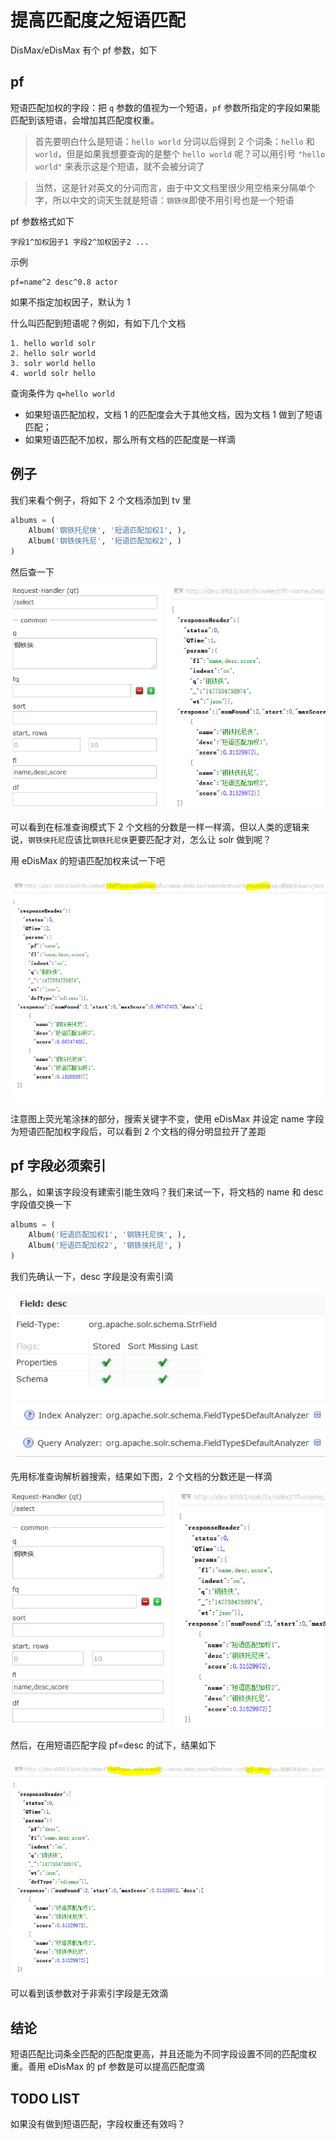# 提高匹配度之短语匹配

DisMax/eDisMax 有个 pf 参数，如下

## pf

短语匹配加权的字段：把 `q` 参数的值视为一个短语，`pf` 参数所指定的字段如果能匹配到该短语，会增加其匹配度权重。

> 首先要明白什么是短语：```hello world``` 分词以后得到 2 个词条：```hello``` 和 ```world```，但是如果我想要查询的是整个 ```hello world``` 呢？可以用引号 ```"hello world"``` 来表示这是个短语，就不会被分词了

> 当然，这是针对英文的分词而言，由于中文文档里很少用空格来分隔单个字，所以中文的词天生就是短语：```钢铁侠```即使不用引号也是一个短语

pf 参数格式如下

```
字段1^加权因子1 字段2^加权因子2 ...
```

示例

```
pf=name^2 desc^0.8 actor
```

如果不指定加权因子，默认为 1

什么叫匹配到短语呢？例如，有如下几个文档

```
1. hello world solr
2. hello solr world
3. solr world hello
4. world solr hello
```

查询条件为 ```q=hello world```

* 如果短语匹配加权，文档 1 的匹配度会大于其他文档，因为文档 1 做到了短语匹配；
* 如果短语匹配不加权，那么所有文档的匹配度是一样滴

## 例子

我们来看个例子，将如下 2 个文档添加到 tv 里

```python
albums = (
    Album('钢铁托尼侠', '短语匹配加权1', ),
    Album('钢铁侠托尼', '短语匹配加权2', )
)
```

然后查一下

![](pf1.PNG)

可以看到在标准查询模式下 2 个文档的分数是一样一样滴，但以人类的逻辑来说，```钢铁侠托尼```应该比```钢铁托尼侠```更要匹配才对，怎么让 solr 做到呢？

用 eDisMax 的短语匹配加权来试一下吧

![](pf2.PNG)

注意图上荧光笔涂抹的部分，搜索关键字不变，使用 eDisMax 并设定 name 字段为短语匹配加权字段后，可以看到 2 个文档的得分明显拉开了差距

## pf 字段必须索引

那么，如果该字段没有建索引能生效吗？我们来试一下，将文档的 name 和 desc 字段值交换一下

```python
albums = (
    Album('短语匹配加权1', '钢铁托尼侠', ),
    Album('短语匹配加权2', '钢铁侠托尼', )
)
```

我们先确认一下，desc 字段是没有索引滴

![](pf_desc.PNG)

先用标准查询解析器搜索，结果如下图，2 个文档的分数还是一样滴

![](pf3.PNG)

然后，在用短语匹配字段 pf=desc 的试下，结果如下

![](pf4.PNG)

可以看到该参数对于非索引字段是无效滴

## 结论

短语匹配比词条全匹配的匹配度更高，并且还能为不同字段设置不同的匹配度权重。善用 eDisMax 的 pf 参数是可以提高匹配度滴

## TODO LIST

如果没有做到短语匹配，字段权重还有效吗？